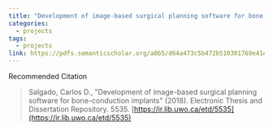 ```yaml
---
title: "Development of image-based surgical planning software for bone-conduction implants"
categories:
  - projects
tags:
  - projects
link: https://pdfs.semanticscholar.org/a0b5/d64a473c5b472b510301769e41e34d926161.pdf
---
```


Recommended Citation
>Salgado, Carlos D., "Development of image-based surgical planning software for bone-conduction implants" (2018). Electronic Thesis
and Dissertation Repository. 5535. [https://ir.lib.uwo.ca/etd/5535](https://ir.lib.uwo.ca/etd/5535)

